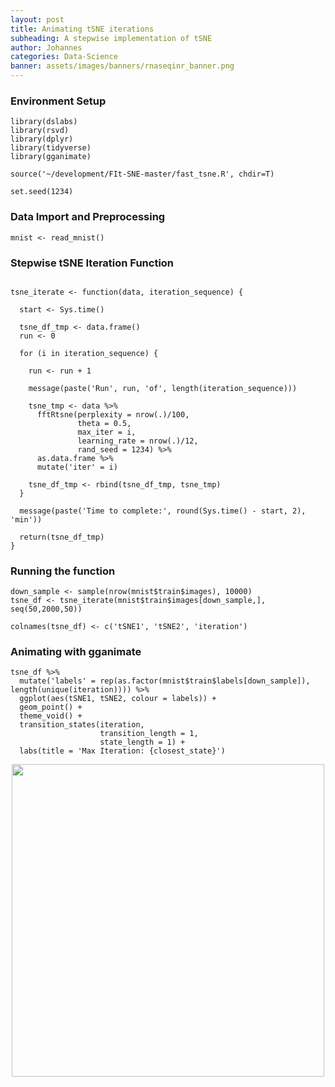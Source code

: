 ```yaml
---
layout: post
title: Animating tSNE iterations
subheading: A stepwise implementation of tSNE
author: Johannes
categories: Data-Science
banner: assets/images/banners/rnaseqinr_banner.png
---
```


### Environment Setup

```
library(dslabs)
library(rsvd)
library(dplyr)
library(tidyverse)
library(gganimate)

source('~/development/FIt-SNE-master/fast_tsne.R', chdir=T)

set.seed(1234)

```

### Data Import and Preprocessing

```
mnist <- read_mnist()
```
### Stepwise tSNE Iteration Function
```

tsne_iterate <- function(data, iteration_sequence) {
  
  start <- Sys.time()
  
  tsne_df_tmp <- data.frame()
  run <- 0
  
  for (i in iteration_sequence) {
    
    run <- run + 1
    
    message(paste('Run', run, 'of', length(iteration_sequence)))
    
    tsne_tmp <- data %>%
      fftRtsne(perplexity = nrow(.)/100,
               theta = 0.5,
               max_iter = i,
               learning_rate = nrow(.)/12,
               rand_seed = 1234) %>%
      as.data.frame %>%
      mutate('iter' = i)
    
    tsne_df_tmp <- rbind(tsne_df_tmp, tsne_tmp)
  }
  
  message(paste('Time to complete:', round(Sys.time() - start, 2), 'min'))
  
  return(tsne_df_tmp)
}
```

### Running the function
```
down_sample <- sample(nrow(mnist$train$images), 10000)
tsne_df <- tsne_iterate(mnist$train$images[down_sample,], seq(50,2000,50))

colnames(tsne_df) <- c('tSNE1', 'tSNE2', 'iteration')
```

### Animating with gganimate

```
tsne_df %>%
  mutate('labels' = rep(as.factor(mnist$train$labels[down_sample]), length(unique(iteration)))) %>%
  ggplot(aes(tSNE1, tSNE2, colour = labels)) +
  geom_point() +
  theme_void() +
  transition_states(iteration,
                    transition_length = 1,
                    state_length = 1) +
  labs(title = 'Max Iteration: {closest_state}')
```

<img src="/assets/gif/mnist.gif" width="500" height="500" style="display: block; margin-left: auto; margin-right: auto;"/>




